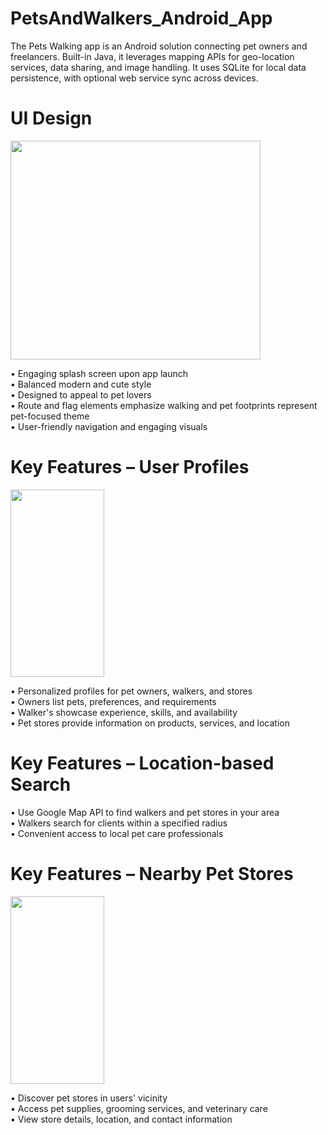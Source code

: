 # PetsAndWalkers_Android_App
The Pets Walking app is an Android solution connecting pet owners and freelancers. 
Built-in Java, it leverages mapping APIs for geo-location services, data sharing, and image handling. 
It uses SQLite for local data persistence, with optional web service sync across devices.

# UI Design
<img src="https://github.com/Henngz/PetsAndWalkers_Android_App/assets/105320424/09b6ad8d-8cee-42b8-861d-b52f51dba884" width="400" height="350">


•	Engaging splash screen upon app launch<br />
•	Balanced modern and cute style<br />
•	Designed to appeal to pet lovers<br />
•	Route and flag elements emphasize walking and pet footprints represent pet-focused theme<br />
•	User-friendly navigation and engaging visuals<br />


# Key Features – User Profiles
<img src="https://github.com/Henngz/PetsAndWalkers_Android_App/assets/105320424/062243cb-528e-43a6-88a4-6c08fcba6fe6" width="150" height="300">

•	Personalized profiles for pet owners, walkers, and stores<br />
•	Owners list pets, preferences, and requirements<br />
•	Walker's showcase experience, skills, and availability<br />
•	Pet stores provide information on products, services, and location<br />


# Key Features – Location-based Search

•	Use Google Map API to find walkers and pet stores in your area<br />
•	Walkers search for clients within a specified radius<br />
•	Convenient access to local pet care professionals<br />


# Key Features – Nearby Pet Stores
<img src="https://github.com/Henngz/PetsAndWalkers_Android_App/assets/105320424/5e372377-cfca-4b90-b2a3-07305d6692c4" width="150" height="300">


•	Discover pet stores in users' vicinity<br />
•	Access pet supplies, grooming services, and veterinary care<br />
•	View store details, location, and contact information<br />










